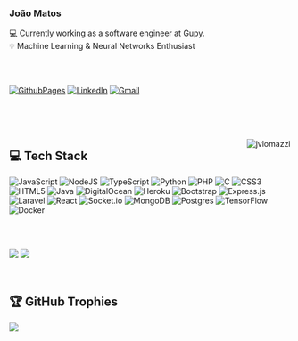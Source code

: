 <span>
<!-- <img align="left" src="assets/img/software-dev.png" alt="jvlomazzi" width="250px" /> -->
<p><h3>João Matos</h3>💻 Currently working as a software engineer at <a href="https://www.gupy.io" target="_blank">Gupy</a>.<br>💡 Machine Learning & Neural Networks Enthusiast<br><br></p>
</span>
<br/>

[![GithubPages](https://img.shields.io/badge/GitHub-100000?style=for-the-badge&logo=github&logoColor=white)](jvlomazzi.github.io) 
[![LinkedIn](https://img.shields.io/badge/LinkedIn-%230077B5.svg?style=for-the-badge&logo=linkedin&logoColor=white)](https://linkedin.com/in/joaolomazzi) 
[![Gmail](https://img.shields.io/badge/Gmail-D14836?style=for-the-badge&logo=gmail&logoColor=white)](https://mail.google.com/mail/?view=cm&fs=1&tf=1&to=jvlomazzi@gmail.com) 
<!-- [![Github](https://img.shields.io/github/followers/jvlomazzi?label=Follow&style=social)](https://github.com/jvlomazzi)  -->

<br/><br/><br/>

<span><img align="right" src="https://github-readme-stats.vercel.app/api/top-langs/?username=jvlomazzi&theme=dark&hide_border=true&include_all_commits=true&count_private=true&layout=compact" alt="jvlomazzi"/></span>
## 💻 Tech Stack
<span>![JavaScript](https://img.shields.io/badge/javascript-%23323330.svg?style=flat&logo=javascript&logoColor=%23F7DF1E) ![NodeJS](https://img.shields.io/badge/Node.js-43853D?style=flat&logo=node.js&logoColor=white) ![TypeScript](https://img.shields.io/badge/typescript-%23007ACC.svg?style=flat&logo=typescript&logoColor=white) ![Python](https://img.shields.io/badge/python-3670A0?style=flat&logo=python&logoColor=ffdd54) ![PHP](https://img.shields.io/badge/php-%23777BB4.svg?style=flat&logo=php&logoColor=white) ![C](https://img.shields.io/badge/c-%2300599C.svg?style=flat&logo=c&logoColor=white) ![CSS3](https://img.shields.io/badge/css3-%231572B6.svg?style=flat&logo=css3&logoColor=white) ![HTML5](https://img.shields.io/badge/html5-%23E34F26.svg?style=flat&logo=html5&logoColor=white) ![Java](https://img.shields.io/badge/java-%23ED8B00.svg?style=flat&logo=java&logoColor=white) ![DigitalOcean](https://img.shields.io/badge/DigitalOcean-%230167ff.svg?style=flat&logo=digitalOcean&logoColor=white) ![Heroku](https://img.shields.io/badge/heroku-%23430098.svg?style=flat&logo=heroku&logoColor=white) ![Bootstrap](https://img.shields.io/badge/bootstrap-%23563D7C.svg?style=flat&logo=bootstrap&logoColor=white) ![Express.js](https://img.shields.io/badge/express.js-%23404d59.svg?style=flat&logo=express&logoColor=%2361DAFB) ![Laravel](https://img.shields.io/badge/laravel-%23FF2D20.svg?style=flat&logo=laravel&logoColor=white) ![React](https://img.shields.io/badge/react-%2320232a.svg?style=flat&logo=react&logoColor=%2361DAFB) ![Socket.io](https://img.shields.io/badge/Socket.io-black?style=flat&logo=socket.io&badgeColor=010101) ![MongoDB](https://img.shields.io/badge/MongoDB-%234ea94b.svg?style=flat&logo=mongodb&logoColor=white) ![Postgres](https://img.shields.io/badge/postgres-%23316192.svg?style=flat&logo=postgresql&logoColor=white) ![TensorFlow](https://img.shields.io/badge/TensorFlow-%23FF6F00.svg?style=flat&logo=TensorFlow&logoColor=white) ![Docker](https://img.shields.io/badge/docker-%230db7ed.svg?style=flat&logo=docker&logoColor=white)</span>


<br/><br/>


![](https://github-readme-stats.vercel.app/api?username=jvlomazzi&theme=dark&hide_border=true&include_all_commits=true&count_private=true&hide=stars,issues) ![](https://github-readme-streak-stats.herokuapp.com/?user=jvlomazzi&theme=dark&hide_border=true)

<br/>

## 🏆 GitHub Trophies
![](https://github-profile-trophy.vercel.app/?username=jvlomazzi&theme=juicyfresh&no-frame=true&no-bg=true&margin-w=4&title=Commits,Repositories&include_all_commits=true&count_private=true)
